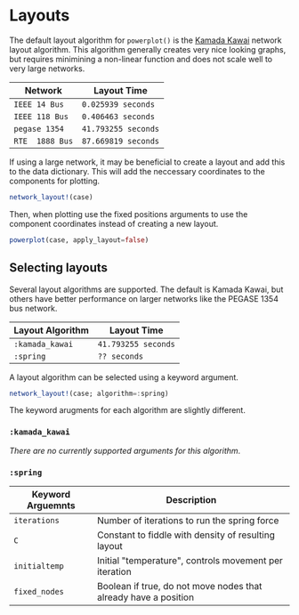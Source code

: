 # Layouts
The default layout algorithm for `powerplot()` is the [Kamada Kawai](https://doi.org/10.1016/0020-0190(89)90102-6) network layout algorithm.  This algorithm generally creates very nice looking graphs, but requires minimining a non-linear function and does not scale well to very large networks.

| Network     | Layout Time |
| ----------- | ----------- |
| `IEEE 14 Bus`     | `0.025939 seconds` |
| `IEEE 118 Bus`    | `0.406463 seconds` |
| `pegase 1354`     | `41.793255 seconds` |
| `RTE  1888 Bus`   | `87.669819 seconds` |

If using a large network, it may be beneficial to create a layout and add this to the data dictionary.  This will add the neccessary coordinates to the components for plotting.
```julia
network_layout!(case)
```

Then, when plotting use the fixed positions arguments to use the component coordinates instead of creating a new layout.
```julia
powerplot(case, apply_layout=false)
```


## Selecting layouts
Several layout algorithms are supported. The default is Kamada Kawai, but others have better performance on larger networks like the PEGASE 1354 bus network.

| Layout Algorithm  | Layout Time |
| ----------- | ----------- |
| `:kamada_kawai`    | `41.793255 seconds` |
| `:spring`          | `?? seconds` |

A layout algorithm can be selected using a keyword argument.

```julia
network_layout!(case; algorithm=:spring)
```

The keyword arugments for each algorithm are slightly different.

### `:kamada_kawai`

*There are no currently supported arguments for this algorithm*.



### `:spring`
| Keyword Arguemnts  | Description |
| ----------- | ----------- |
| `iterations`      | Number of iterations to run the spring force |
| `C`               | Constant to fiddle with density of resulting layout |
| `initialtemp`     | Initial "temperature", controls movement per iteration |
| `fixed_nodes`     | Boolean if true, do not move nodes that already have a position |

